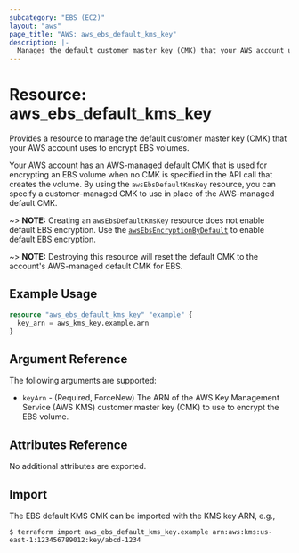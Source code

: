 ```yaml
---
subcategory: "EBS (EC2)"
layout: "aws"
page_title: "AWS: aws_ebs_default_kms_key"
description: |-
  Manages the default customer master key (CMK) that your AWS account uses to encrypt EBS volumes.
---
```


# Resource: aws_ebs_default_kms_key

Provides a resource to manage the default customer master key (CMK) that your AWS account uses to encrypt EBS volumes.

Your AWS account has an AWS-managed default CMK that is used for encrypting an EBS volume when no CMK is specified in the API call that creates the volume.
By using the `awsEbsDefaultKmsKey` resource, you can specify a customer-managed CMK to use in place of the AWS-managed default CMK.

~> **NOTE:** Creating an `awsEbsDefaultKmsKey` resource does not enable default EBS encryption. Use the [`awsEbsEncryptionByDefault`](ebs_encryption_by_default.html) to enable default EBS encryption.

~> **NOTE:** Destroying this resource will reset the default CMK to the account's AWS-managed default CMK for EBS.

## Example Usage

```terraform
resource "aws_ebs_default_kms_key" "example" {
  key_arn = aws_kms_key.example.arn
}
```

## Argument Reference

The following arguments are supported:

* `keyArn` - (Required, ForceNew) The ARN of the AWS Key Management Service (AWS KMS) customer master key (CMK) to use to encrypt the EBS volume.

## Attributes Reference

No additional attributes are exported.

## Import

The EBS default KMS CMK can be imported with the KMS key ARN, e.g.,

```console
$ terraform import aws_ebs_default_kms_key.example arn:aws:kms:us-east-1:123456789012:key/abcd-1234
```

<!-- cache-key: cdktf-0.17.0-pre.15 input-84abd1e77eab3f72ba04b3d30736a75da9b47d0957b72ac503e9d73b7a2bfe63 -->